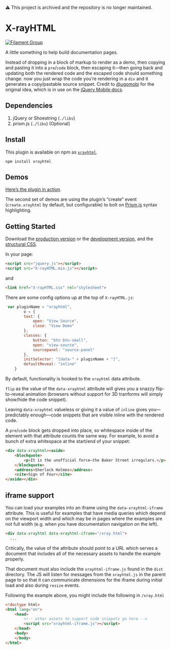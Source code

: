 :warning: This project is archived and the repository is no longer maintained. 

# X-rayHTML

[![Filament Group](http://filamentgroup.com/images/fg-logo-positive-sm-crop.png) ](http://www.filamentgroup.com/)

A little something to help build documentation pages.

Instead of dropping in a block of markup to render as a demo, then copying and pasting it into a `pre`/`code` block, then escaping it—then going back and updating both the rendered code and the escaped code should something change: now you just wrap the code you’re rendering in a `div` and it generates a copy/pastable source snippet. Credit to [@ugomobi](http://github.com/ugomobi) for the original idea, which is in use on the [jQuery Mobile docs](http://jquerymobile.com/test).

## Dependencies

1. jQuery or Shoestring (`./libs`)
1. prism.js (`./libs`) (Optional)

## Install

This plugin is available on npm as [`xrayhtml`](https://www.npmjs.com/package/xrayhtml).

```
npm install xrayhtml
```

## Demos
[Here’s the plugin in action](http://filamentgroup.github.com/X-rayHTML/).

The second set of demos are using the plugin’s “create” event (`create.xrayhtml` by default, but configurable) to bolt on [Prism.js](http://prismjs.com) syntax highlighting.

## Getting Started
Download the [production version][min] or the [development version][max], and the [structural CSS][css].

[min]: https://raw.github.com/filamentgroup/X-rayHTML/master/dist/X-rayHTML.min.js
[max]: https://raw.github.com/filamentgroup/X-rayHTML/master/dist/X-rayHTML.js
[css]: https://raw.github.com/filamentgroup/X-rayHTML/master/dist/X-rayHTML.css

In your page:

```html
<script src="jquery.js"></script>
<script src="X-rayHTML.min.js"></script>
```

and

```html
<link href="X-rayHTML.css" rel="stylesheet">
```

There are some config options up at the top of `X-rayHTML.js`:

```javascript
 var pluginName = "xrayhtml",
        o = {
        text: {
            open: "View Source",
            close: "View Demo"
        },
        classes: {
            button: "btn btn-small",
            open: "view-source",
            sourcepanel: "source-panel"
        },
        initSelector: "[data-" + pluginName + "]",
        defaultReveal: "inline"
    }
```

By default, functionality is hooked to the `xrayhtml` data attribute.

`flip` as the value of the `data-xrayhtml` attribute will gives you a snazzy flip-to-reveal animation (browsers without support for 3D tranforms will simply show/hide the code snippet).</p>

Leaving `data-xrayhtml` valueless or giving it a value of `inline` gives you—predictably enough—code snippets that are visible inline with the rendered code.

A `pre`/`code` block gets dropped into place, so whitespace inside of the element with that attribute counts the same way. For example, to avoid a bunch of extra whitespace at the start/end of your snippet:

```html
<div data-xrayhtml><aside>
	<blockquote>
		<p>It is the unofficial force—the Baker Street irregulars.</p>
	</blockquote>
	<address>Sherlock Holmes</address>
	<cite>Sign of Four</cite>
</aside></div>
```

## iframe support

You can load your examples into an iframe using the `data-xrayhtml-iframe`
attribute. This is useful for examples that have media queries which depend on
the viewport width and which may be in pages where the examples are not full width (e.g. when you have documentation navigation on the left).

```html
<div data-xrayhtml data-xrayhtml-iframe="/xray.html">
  ...
```

Critically, the value of the attribute should point to a URL which serves a document that includes all of the necessary assets to handle the example properly. 

That document must also include the `xrayhtml-iframe.js` found in the `dist`
directory. The JS will listen for messages from the `xrayhtml.js` in the parent
page to so that it can communicate dimensions for the iframe during initial load and also during `resize` events.

Following the example above, you might include the following in `/xray.html`

```html
<!doctype html>
<html lang="en">
	<head>
		<!-- other assets to support code snippets go here -->
		<script src="xrayhtml-iframe.js"></script>
	</head>
	<body>
	</body>
</html>
```
